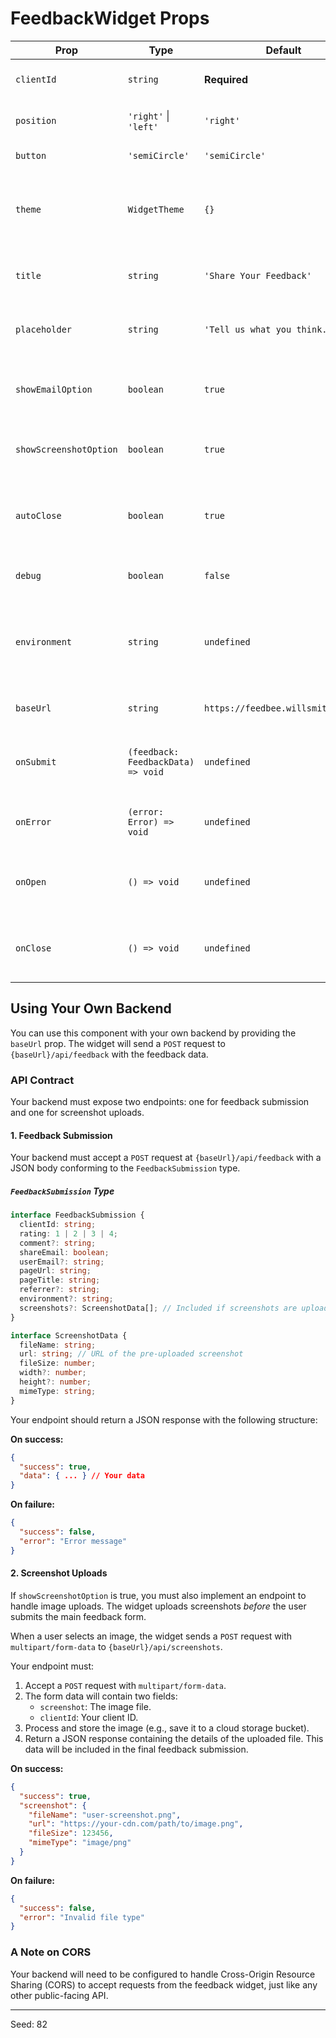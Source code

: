 # FeedbackWidget Props

| Prop                   | Type                               | Default                           | Description                                                                          |
| ---------------------- | ---------------------------------- | --------------------------------- | ------------------------------------------------------------------------------------ |
| `clientId`             | `string`                           | **Required**                      | Your unique client identifier.                                                       |
| `position`             | `'right'` \| `'left'`              | `'right'`                         | Position of the feedback button.                                                     |
| `button`               | `'semiCircle'`                     | `'semiCircle'`                    | Style of the trigger button.                                                         |
| `theme`                | `WidgetTheme`                      | `{}`                              | Custom theme object to override default styles. See [Theming](#theming) for details. |
| `title`                | `string`                           | `'Share Your Feedback'`           | Header title for the feedback form.                                                  |
| `placeholder`          | `string`                           | `'Tell us what you think...'`     | Placeholder text for the comment textarea.                                           |
| `showEmailOption`      | `boolean`                          | `true`                            | Whether to show the "Share your email" checkbox.                                     |
| `showScreenshotOption` | `boolean`                          | `true`                            | Whether to show the screenshot upload option.                                        |
| `autoClose`            | `boolean`                          | `true`                            | Whether to automatically close the widget after successful submission.               |
| `debug`                | `boolean`                          | `false`                           | Enable debug logging to the console.                                                 |
| `environment`          | `string`                           | `undefined`                       | Custom environment tag for your feedback (e.g., 'development', 'staging').           |
| `baseUrl`              | `string`                           | `https://feedbee.willsmithte.com` | The base URL for the feedback API.                                                   |
| `onSubmit`             | `(feedback: FeedbackData) => void` | `undefined`                       | Callback function triggered on successful submission.                                |
| `onError`              | `(error: Error) => void`           | `undefined`                       | Callback function triggered on any error.                                            |
| `onOpen`               | `() => void`                       | `undefined`                       | Callback function triggered when the widget opens.                                   |
| `onClose`              | `() => void`                       | `undefined`                       | Callback function triggered when the widget closes.                                  |

## Using Your Own Backend

You can use this component with your own backend by providing the `baseUrl` prop. The widget will send a `POST` request to `{baseUrl}/api/feedback` with the feedback data.

### API Contract

Your backend must expose two endpoints: one for feedback submission and one for screenshot uploads.

#### 1. Feedback Submission

Your backend must accept a `POST` request at `{baseUrl}/api/feedback` with a JSON body conforming to the `FeedbackSubmission` type.

##### `FeedbackSubmission` Type

```typescript
interface FeedbackSubmission {
  clientId: string;
  rating: 1 | 2 | 3 | 4;
  comment?: string;
  shareEmail: boolean;
  userEmail?: string;
  pageUrl: string;
  pageTitle: string;
  referrer?: string;
  environment?: string;
  screenshots?: ScreenshotData[]; // Included if screenshots are uploaded
}

interface ScreenshotData {
  fileName: string;
  url: string; // URL of the pre-uploaded screenshot
  fileSize: number;
  width?: number;
  height?: number;
  mimeType: string;
}
```

Your endpoint should return a JSON response with the following structure:

**On success:**

```json
{
  "success": true,
  "data": { ... } // Your data
}
```

**On failure:**

```json
{
  "success": false,
  "error": "Error message"
}
```

#### 2. Screenshot Uploads

If `showScreenshotOption` is true, you must also implement an endpoint to handle image uploads. The widget uploads screenshots _before_ the user submits the main feedback form.

When a user selects an image, the widget sends a `POST` request with `multipart/form-data` to `{baseUrl}/api/screenshots`.

Your endpoint must:

1.  Accept a `POST` request with `multipart/form-data`.
2.  The form data will contain two fields:
    - `screenshot`: The image file.
    - `clientId`: Your client ID.
3.  Process and store the image (e.g., save it to a cloud storage bucket).
4.  Return a JSON response containing the details of the uploaded file. This data will be included in the final feedback submission.

**On success:**

```json
{
  "success": true,
  "screenshot": {
    "fileName": "user-screenshot.png",
    "url": "https://your-cdn.com/path/to/image.png",
    "fileSize": 123456,
    "mimeType": "image/png"
  }
}
```

**On failure:**

```json
{
  "success": false,
  "error": "Invalid file type"
}
```

### A Note on CORS

Your backend will need to be configured to handle Cross-Origin Resource Sharing (CORS) to accept requests from the feedback widget, just like any other public-facing API.

---

Seed: 82
